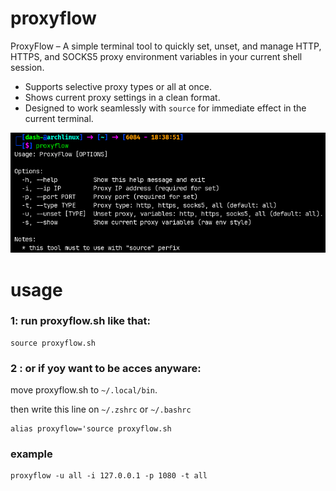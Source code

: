 # proxyflow
ProxyFlow – A simple terminal tool to quickly set, unset, and manage HTTP, HTTPS, and SOCKS5 proxy environment variables in your current shell session.

- Supports selective proxy types or all at once.
- Shows current proxy settings in a clean format.
- Designed to work seamlessly with `source` for immediate effect in the current terminal.

![fastest window](ss.png)

# usage

### 1: run proxyflow.sh like that:

```
source proxyflow.sh
```


### 2 : or if yoy want to be acces anyware:

move proxyflow.sh to ```~/.local/bin```.

then write this line on ```~/.zshrc``` or ```~/.bashrc```

```
alias proxyflow='source proxyflow.sh
```

### example
```
proxyflow -u all -i 127.0.0.1 -p 1080 -t all
```
